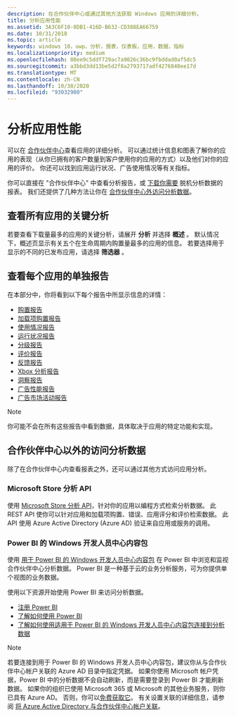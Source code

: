```yaml
---
description: 在合作伙伴中心或通过其他方法获取 Windows 应用的详细分析。
title: 分析应用性能
ms.assetid: 3A3C6F10-0DB1-416D-B632-CD388EA66759
ms.date: 10/31/2018
ms.topic: article
keywords: windows 10，uwp，分析，报表，仪表板，应用，数据，指标
ms.localizationpriority: medium
ms.openlocfilehash: 08ee9c5ddf729ac7a9026c36bc9fbddad0af5dc5
ms.sourcegitcommit: a3bbd3dd13be5d2f8a2793717adf4276840ee17d
ms.translationtype: MT
ms.contentlocale: zh-CN
ms.lasthandoff: 10/30/2020
ms.locfileid: "93032980"
---
```

# <a name="analyze-app-performance"></a>分析应用性能

可以在 [合作伙伴中心](https://partner.microsoft.com/dashboard)查看应用的详细分析。 可以通过统计信息和图表了解你的应用的表现（从你已拥有的客户数量到客户使用你的应用的方式）以及他们对你的应用的评价。 你还可以找到应用运行状况、广告使用情况等有关指标。

你可以直接在 "合作伙伴中心" 中查看分析报告，或 [下载你需要](download-analytic-reports.md) 脱机分析数据的报表。 我们还提供了几种方法让你在 [合作伙伴中心外访问分析数据](#outside)。

## <a name="view-key-analytics-for-all-your-apps"></a>查看所有应用的关键分析

若要查看下载量最多的应用的关键分析，请展开 **分析** 并选择 **概述** 。 默认情况下，概述页显示有关五个在生命周期内购置量最多的应用的信息。 若要选择用于显示的不同的已发布应用，请选择 **筛选器** 。

## <a name="view-individual-reports-for-each-app"></a>查看每个应用的单独报告

在本部分中，你将看到以下每个报告中所显示信息的详情：

-   [购置报告](acquisitions-report.md)
-   [加载项购置报告](add-on-acquisitions-report.md)
-   [使用情况报告](usage-report.md)
-   [运行状况报告](health-report.md)
-   [分级报告](ratings-report.md)
-   [评价报告](reviews-report.md)
-   [反馈报告](feedback-report.md)
-   [Xbox 分析报告](xbox-analytics-report.md)
-   [洞察报告](insights-report.md)
-   [广告性能报告](advertising-performance-report.md)
-   [广告市场活动报告](/windows/uwp/publish/ad-campaign-report)


> [!NOTE]
> 你可能不会在所有这些报告中看到数据，具体取决于应用的特定功能和实现。

<span id="outside"/>

## <a name="access-analytics-data-outside-of-partner-center"></a>合作伙伴中心以外的访问分析数据

除了在合作伙伴中心内查看报表之外，还可以通过其他方式访问应用分析。

### <a name="microsoft-store-analytics-api"></a>Microsoft Store 分析 API

使用 [Microsoft Store 分析 API](../monetize/access-analytics-data-using-windows-store-services.md)，针对你的应用以编程方式检索分析数据。 此 REST API 使你可以针对应用和加载项购置、错误、应用评分和评价检索数据。 此 API 使用 Azure Active Directory (Azure AD) 验证来自应用或服务的调用。

### <a name="windows-dev-center-content-pack-for-power-bi"></a>Power BI 的 Windows 开发人员中心内容包

使用 [用于 Power BI 的 Windows 开发人员中心内容包](https://powerbi.microsoft.com/documentation/powerbi-content-pack-windows-dev-center/) 在 Power BI 中浏览和监视合作伙伴中心分析数据。 Power BI 是一种基于云的业务分析服务，可为你提供单个视图的业务数据。

使用以下资源开始使用 Power BI 来访问分析数据。

* [注册 Power BI](https://powerbi.microsoft.com/documentation/powerbi-service-self-service-signup-for-power-bi/)
* [了解如何使用 Power BI](https://powerbi.microsoft.com/guided-learning/)
* [了解如何使用适用于 Power BI 的 Windows 开发人员中心内容包连接到分析数据](https://powerbi.microsoft.com/documentation/powerbi-content-pack-windows-dev-center/)

> [!NOTE]
> 若要连接到用于 Power BI 的 Windows 开发人员中心内容包，建议你从与合作伙伴中心帐户关联的 Azure AD 目录中指定凭据。 如果你使用 Microsoft 帐户凭据，Power BI 中的分析数据不会自动刷新，而是需要登录到 Power BI 才能刷新数据。 如果你的组织已使用 Microsoft 365 或 Microsoft 的其他业务服务，则你已具有 Azure AD。 否则，你可以[免费获取它](https://account.azure.com/organization)。 有关设置关联的详细信息，请参阅 [将 Azure Active Directory 与合作伙伴中心帐户关联](./associate-azure-ad-with-partner-center.md)。
